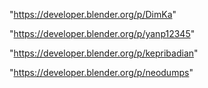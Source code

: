 "https://developer.blender.org/p/DimKa"

"https://developer.blender.org/p/yanp12345"

"https://developer.blender.org/p/kepribadian"

"https://developer.blender.org/p/neodumps"

 
